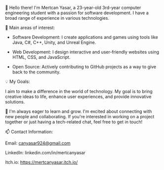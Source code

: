 👋 Hello there! I'm Mertcan Yasar, a 23-year-old 3rd-year computer engineering student with a passion for software development. I have a broad range of experience in various technologies.



🚀 Main areas of interest:

- Software Development: I create applications and games using tools like Java, C#, C++, Unity, and Unreal Engine.

- Web Development: I design interactive and user-friendly websites using HTML, CSS, and JavaScript.

- Open Source: Actively contributing to GitHub projects as a way to give back to the community.



💡 My Goals:

I aim to make a difference in the world of technology. My goal is to bring creative ideas to life, enhance user experiences, and provide innovative solutions.



🌱 I'm always eager to learn and grow. I'm excited about connecting with new people and collaborating. If you're interested in working on a project together or just having a tech-related chat, feel free to get in touch!



📫 Contact Information:

Email: canyasar924@gmail.com

LinkedIn: linkedin.com/in/mertcanyasar

Itch.io: https://mertcanyasar.itch.io/
